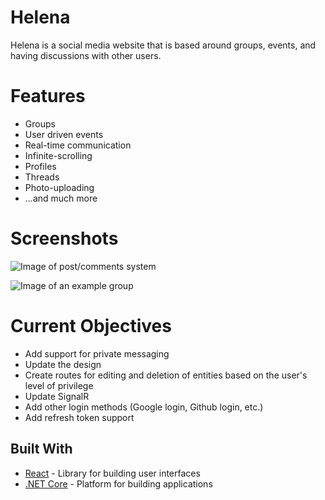 # Helena

Helena is a social media website that is based around groups, events, and having discussions with other users.

# Features

* Groups
* User driven events
* Real-time communication
* Infinite-scrolling
* Profiles
* Threads
* Photo-uploading
* ...and much more

# Screenshots
![Image of post/comments system](https://i.imgur.com/HVEUUe4.png)

![Image of an example group](https://i.imgur.com/vPrNKR3.png)

# Current Objectives

* Add support for private messaging
* Update the design
* Create routes for editing and deletion of entities based on the user's level of privilege
* Update SignalR
* Add other login methods (Google login, Github login, etc.)
* Add refresh token support

## Built With

* [React](https://reactjs.org/) - Library for building user interfaces
* [.NET Core](https://dotnet.microsoft.com/) - Platform for building applications
